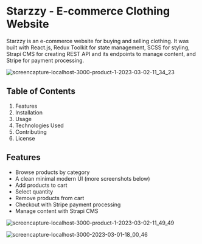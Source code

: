# Starzzy - E-commerce Clothing Website
Starzzy is an e-commerce website for buying and selling clothing. It was built with React.js, Redux Toolkit for state management, SCSS for styling, Strapi CMS for creating REST API and its endpoints to manage content, and Stripe for payment processing.

![screencapture-localhost-3000-product-1-2023-03-02-11_34_23](https://user-images.githubusercontent.com/115478939/222347333-2933ce03-86bf-4240-bf3a-80951f87bd22.png)

## Table of Contents
1. Features
2. Installation
3. Usage
4. Technologies Used
5. Contributing
6. License

## Features
- Browse products by category
- A clean minimal modern UI (more screenshots below)
- Add products to cart
- Select quantity
- Remove products from cart
- Checkout with Stripe payment processing
- Manage content with Strapi CMS

![screencapture-localhost-3000-product-1-2023-03-02-11_49_49](https://user-images.githubusercontent.com/115478939/222347310-64250887-71ef-4142-bc37-a8d825089f5e.png)

![screencapture-localhost-3000-2023-03-01-18_00_46](https://user-images.githubusercontent.com/115478939/222147010-6b56eda1-a394-4d3f-9fe6-96e8c88b48d1.png)



